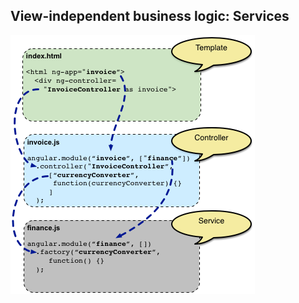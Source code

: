 ## View-independent business logic: Services

![alt resources/angularjs/angularjs-service-code.png](resources/angularjs/angularjs-service-code.png)
<!-- .element: class="scale-2" -->

